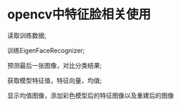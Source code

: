 # opencv中特征脸相关使用

读取训练数据;

训练EigenFaceRecognizer;

预测最后一张图像，对比分类结果;

获取模型特征值，特征向量，均值;

显示均值图像，添加彩色模型后的特征图像以及重建后的图像

